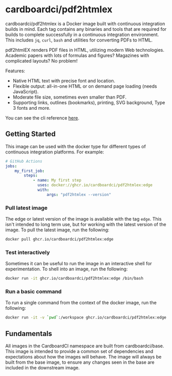 # cardboardci/pdf2htmlex

cardboardci/pdf2htmlex is a Docker image built with continuous integration builds in mind. Each tag contains any binaries and tools that are required for builds to complete successfully in a continuous integration environment. This includes `jq`, `curl`, `bash` and utilities for converting PDFs to HTML.

pdf2htmlEX renders PDF files in HTML, utilizing modern Web technologies. Academic papers with lots of formulas and figures? Magazines with complicated layouts? No problem!

Features:

-   Native HTML text with precise font and location.
-   Flexible output: all-in-one HTML or on demand page loading (needs JavaScript).
-   Moderate file size, sometimes even smaller than PDF.
-   Supporting links, outlines (bookmarks), printing, SVG background, Type 3 fonts and more.

You can see the cli reference [here](https://github.com/coolwanglu/pdf2htmlEX).

## Getting Started

This image can be used with the docker type for different types of continuous integration platforms. For example:

```yml
# GitHub Actions
jobs:
    my_first_job:
        steps:
            - name: My first step
              uses: docker://ghcr.io/cardboardci/pdf2htmlex:edge
              with:
                  args: "pdf2htmlex --version"
```

### Pull latest image

The edge or latest version of the image is available with the tag `edge`. This isn't intended to long term use, but for working with the latest version of the image. To pull the latest image, run the following:

```bash
docker pull ghcr.io/cardboardci/pdf2htmlex:edge
```

### Test interactively

Sometimes it can be useful to run the image in an interactive shell for experimentation. To shell into an image, run the following:

```bash
docker run -it ghcr.io/cardboardci/pdf2htmlex:edge /bin/bash
```

### Run a basic command

To run a single command from the context of the docker image, run the following:

```bash
docker run -it -v `pwd`:/workspace ghcr.io/cardboardci/pdf2htmlex:edge pdf2htmlex --version
```

## Fundamentals

All images in the CardboardCI namespace are built from cardboardci/base. This image is intended to provide a common set of dependencies and expectations about how the images will behave. The image will always be built from the base image, to ensure any changes seen in the base are included in the downstream image.
